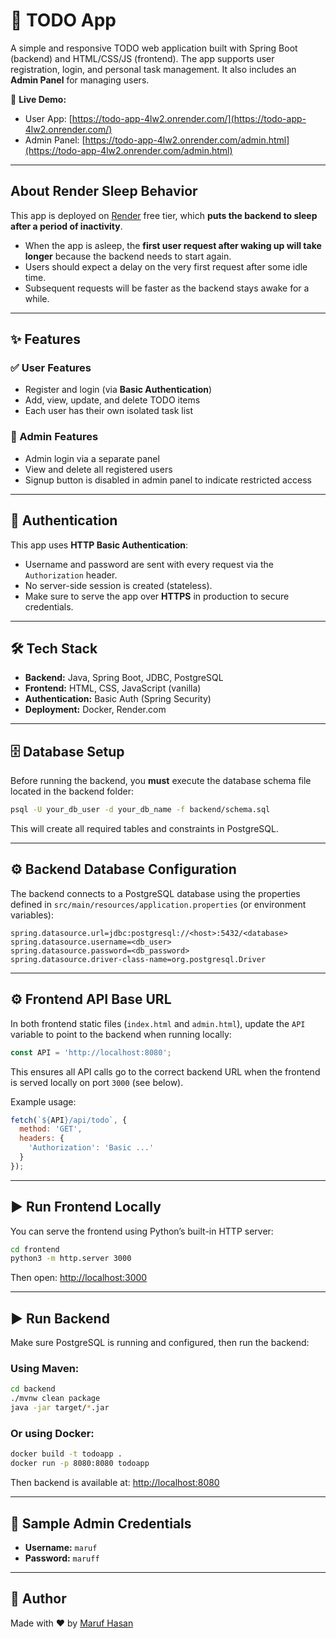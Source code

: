 # 📝 TODO App

A simple and responsive TODO web application built with Spring Boot (backend) and HTML/CSS/JS (frontend). The app supports user registration, login, and personal task management. It also includes an **Admin Panel** for managing users.

🚀 **Live Demo:**  
- User App: [https://todo-app-4lw2.onrender.com/](https://todo-app-4lw2.onrender.com/)  
- Admin Panel: [https://todo-app-4lw2.onrender.com/admin.html](https://todo-app-4lw2.onrender.com/admin.html)

---

## About Render Sleep Behavior

This app is deployed on [Render](https://render.com/) free tier, which **puts the backend to sleep after a period of inactivity**.

- When the app is asleep, the **first user request after waking up will take longer** because the backend needs to start again.
- Users should expect a delay on the very first request after some idle time.
- Subsequent requests will be faster as the backend stays awake for a while.

---

## ✨ Features

### ✅ User Features
- Register and login (via **Basic Authentication**)
- Add, view, update, and delete TODO items
- Each user has their own isolated task list

### 🔐 Admin Features
- Admin login via a separate panel
- View and delete all registered users
- Signup button is disabled in admin panel to indicate restricted access

---

## 🔐 Authentication

This app uses **HTTP Basic Authentication**:
- Username and password are sent with every request via the `Authorization` header.
- No server-side session is created (stateless).
- Make sure to serve the app over **HTTPS** in production to secure credentials.

---

## 🛠️ Tech Stack

- **Backend:** Java, Spring Boot, JDBC, PostgreSQL
- **Frontend:** HTML, CSS, JavaScript (vanilla)
- **Authentication:** Basic Auth (Spring Security)
- **Deployment:** Docker, Render.com

---

## 🗄️ Database Setup

Before running the backend, you **must** execute the database schema file located in the backend folder:

```bash
psql -U your_db_user -d your_db_name -f backend/schema.sql
```

This will create all required tables and constraints in PostgreSQL.

---

## ⚙️ Backend Database Configuration

The backend connects to a PostgreSQL database using the properties defined in `src/main/resources/application.properties` (or environment variables):

```properties
spring.datasource.url=jdbc:postgresql://<host>:5432/<database>
spring.datasource.username=<db_user>
spring.datasource.password=<db_password>
spring.datasource.driver-class-name=org.postgresql.Driver
```

---

## ⚙️ Frontend API Base URL

In both frontend static files (`index.html` and `admin.html`), update the `API` variable to point to the backend when running locally:

```js
const API = 'http://localhost:8080';
```

This ensures all API calls go to the correct backend URL when the frontend is served locally on port `3000` (see below).

Example usage:

```js
fetch(`${API}/api/todo`, {
  method: 'GET',
  headers: {
    'Authorization': 'Basic ...'
  }
});
```

---

## ▶️ Run Frontend Locally

You can serve the frontend using Python’s built-in HTTP server:

```bash
cd frontend
python3 -m http.server 3000
```

Then open: [http://localhost:3000](http://localhost:3000)

---

## ▶️ Run Backend

Make sure PostgreSQL is running and configured, then run the backend:

### Using Maven:

```bash
cd backend
./mvnw clean package
java -jar target/*.jar
```

### Or using Docker:

```bash
docker build -t todoapp .
docker run -p 8080:8080 todoapp
```

Then backend is available at: [http://localhost:8080](http://localhost:8080)

---

## 🧪 Sample Admin Credentials

- **Username:** `maruf`
- **Password:** `maruff`

---

## 🙌 Author

Made with ❤️ by [Maruf Hasan](https://github.com/maruffhasan)
